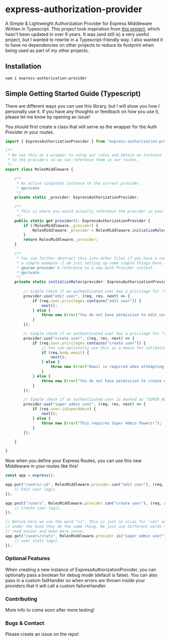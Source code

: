 # express-authorization-provider
A Simple & Lightweight Authorization Provider for Express Middleware Written in Typescript. This project 
took inspiration from [this project](https://github.com/ForbesLindesay/connect-roles), which 
hasn't been updated in over 6 years. It was (and still is) a very useful project, but I wanted 
to rewrite in a Typescript-friendly way. I also wanted it to have no dependencies on other projects 
to reduce its footprint when being used as part of my other projects.

## Installation
```npm
npm i express-authorization-provider
```

## Simple Getting Started Guide (Typescript)
There are different ways you can use this library, but I will show you how I personally use it. 
If you have any thoughts or feedback on how you use it, please let me know by opening an issue!

You should first create a class that will serve as the wrapper for the Auth Provider in your routes.

```typescript
import { ExpressAuthorizationProvider } from "express-authorization-provider";

/**
 * We use this as a wrapper to setup our roles and obtain an instance 
 * to the providers so we can reference them in our routes.
 */
export class RolesMiddleware {

    /**
     * An active singleton instance to the current provider.
     * @private
     */
    private static _provider: ExpressAuthorizationProvider;

    /**
     * This is where you would actually reference the provider in your routes like a normal middleware.
     */
    public static get provider(): ExpressAuthorizationProvider {
        if (!RolesMiddleware._provider) {
            RolesMiddleware._provider = RolesMiddleware.initializeRoles(new ExpressAuthorizationProvider());
        }
        return RolesMiddleware._provider;
    }

    /**
     * You can further abstract this into other files if you have a complicated setup, but for
     * a simple example--I am just setting up some simple things here.
     * @param provider A reference to a new Auth Provider context.
     * @private
     */
    private static initializeRoles(provider: ExpressAuthorizationProvider): ExpressAuthorizationProvider {
        
        // Simple check if an authenticated user has a privilege for "edit user" before allowing the request through.
        provider.use("edit user", (req, res, next) => {
            if (req.user.privileges.contains("edit user")) {
                next();
            } else {
                throw new Error("You do not have permission to edit users!");
            }
        });

        // Simple check if an authenticated user has a privilege for "edit user" before allowing the request through.
        provider.use("create user", (req, res, next) => {
            if (req.user.privileges.contains("create user")) {
                // You can optionally use this as a means for validation as well!
                if (req.body.email) {
                    next();
                } else {
                    throw new Error("Email is required when attempting to create a new user!");
                }
            } else {
                throw new Error("You do not have permission to create users!");
            }
        });

        // Simple check if an authenticated user is marked as "SUPER ADMIN"
        provider.use("super admin user", (req, res, next) => {
            if (req.user.isSuperAdmin) {
                next();
            } else {
                throw new Error("This requires Super Admin Powers!");
            }
        });

    }

}
```

Now when you define your Express Routes, you can use this new Middleware in your routes like this!

```typescript
const app = express();

app.put("/users/:id", RolesMiddleware.provider.can("edit user"), (req, res, next) => {
    // Edit user logic.
});

app.post("/users", RolesMiddleware.provider.can("create user"), (req, res, next) => {
    // Create user logic.
});

// Notice here we use the word "is". This is just an alias for "can" and 
// under the hood they do the same thing. We just use different words to make it
// read easier and make more sense.
app.get("/users/stats", RolesMiddleware.provider.is("super admin user"), (req, res, next) => {
    // user stats logic.
});
```

### Optional Features
When creating a new instance of ExpressAuthorizationProvider, you can optionally 
pass a boolean for debug mode (default is false). You can also pass in a custom failHandler
so when errors are thrown inside your providers that it will call a custom failureHandler.

### Contributing
More info to come soon after more testing!

### Bugs & Contact
Please create an issue on the repo!

